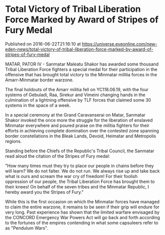 # Total Victory of Tribal Liberation Force Marked by Award of Stripes of Fury Medal
Published on 2016-06-22T21:16:10 at https://universe.eveonline.com/new-eden-news/total-victory-of-tribal-liberation-force-marked-by-award-of-stripes-of-fury-medal

MATAR, PATOR IV - Sanmatar Maleatu Shakor has awarded some thousand Tribal Liberation Force fighters a special medal for their participation in the offensive that has brought total victory to the Minmatar militia forces in the Amarr-Minmatar border warzone.

The final holdouts of the Amarr militia fell on YC118.06.19, with the four systems of Gebuladi, Raa, Sirekur and Vimeini changing hands in the culmination of a lightning offensive by TLF forces that claimed some 30 systems in the space of a week.

In a special ceremony at the Grand Caravanserai on Matar, Sanmatar Shakor invoked the once more the struggle for the liberation of enslaved Minmatar everywhere and poured praise on the militia fighters for their efforts in achieving complete domination over the contested zone spanning border constellations in the Bleak Lands, Devoid, Heimatar and Metropolis regions.

Standing before the Chiefs of the Republic's Tribal Council, the Sanmatar read aloud the citation of the Stripes of Fury medal:

"How many times must they try to place our people in chains before they will learn? We do not falter. We do not run. We always rise up and take back what is ours and scream the war cry of freedom! For their foolish oppression of our people, the Tribal Liberation Force has brought them to their knees! On behalf of the seven tribes and the Minmatar Republic, I hereby award you the Stripes of Fury."

While this is the first occasion on which the Minmatar forces have managed to claim the entire warzone, it remains to be seen if their grip will endure for very long. Past experience has shown that the limited warfare envisaged by the CONCORD Emergency War Powers Act will go back and forth according to the fortunes of the empires contending in what some capsuleers refer to as "Pendulum Wars".
